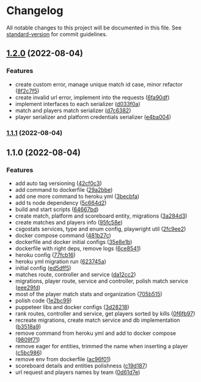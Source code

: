 # Changelog

All notable changes to this project will be documented in this file. See [standard-version](https://github.com/conventional-changelog/standard-version) for commit guidelines.

## [1.2.0](https://github.com/marcelosj3/csgodashboardrank/compare/v1.1.1...v1.2.0) (2022-08-04)


### Features

* create custom error, manage unique match id case, minor refactor ([8f2c7f5](https://github.com/marcelosj3/csgodashboardrank/commit/8f2c7f540c123712425e97a485061a741d665022))
* create invalid url error, implement into the requests ([6fa90df](https://github.com/marcelosj3/csgodashboardrank/commit/6fa90dfb870b93d74c1c67cb51d078a83b634324))
* implement interfaces to each serializer ([d033f0a](https://github.com/marcelosj3/csgodashboardrank/commit/d033f0abf6f696fb2a39a004d0f1cab4f124148d))
* match and players match serializer ([d7c6382](https://github.com/marcelosj3/csgodashboardrank/commit/d7c6382702be1ef5492180f8f06f45cf6825f5f4))
* player serializer and platform credentials serializer ([e4ba004](https://github.com/marcelosj3/csgodashboardrank/commit/e4ba0040bb63ebccabebd8c0043ff3b32ea56697))

### [1.1.1](https://github.com/marcelosj3/csgodashboardrank/compare/v1.1.0...v1.1.1) (2022-08-04)

## 1.1.0 (2022-08-04)


### Features

* add auto tag versioning ([42cf0c3](https://github.com/marcelosj3/csgodashboardrank/commit/42cf0c3bb3229ec6a22f4c1070cff57ade4c4255))
* add command to dockerfile ([29a2bbe](https://github.com/marcelosj3/csgodashboardrank/commit/29a2bbe0ff1e5b91f6f79fedea450bf55aef4cde))
* add one more command to heroku yml ([3becbfa](https://github.com/marcelosj3/csgodashboardrank/commit/3becbfa4fbb8006fd7988dc75702f2a2819e73ef))
* add ts node dependency ([5c664d2](https://github.com/marcelosj3/csgodashboardrank/commit/5c664d2f7072d809b26bc4952be189c4d9c7d32f))
* build and start scripts ([64667bd](https://github.com/marcelosj3/csgodashboardrank/commit/64667bdd2860470c591ad63d07661dea656a1121))
* create match, platform and scoreboard entity, migrations ([3a284d3](https://github.com/marcelosj3/csgodashboardrank/commit/3a284d3ab5b626470ec0ab223af9c867ee0bcc0c))
* create matches and players info ([95fc58e](https://github.com/marcelosj3/csgodashboardrank/commit/95fc58eebf9b90d5fca83d46c8152cdbbe92145a))
* csgostats services, type and enum config, playwright util ([2fc9ee2](https://github.com/marcelosj3/csgodashboardrank/commit/2fc9ee2efebe2b26c3c4f9c8dc3e0be9c67ebfd5))
* docker compose command ([481b27c](https://github.com/marcelosj3/csgodashboardrank/commit/481b27cc9de9b059645e82b28cf951869567d5a3))
* dockerfile and docker initial configs ([35e8e1b](https://github.com/marcelosj3/csgodashboardrank/commit/35e8e1baa601219896f684bb39c2ba67e46d8dd3))
* dockerfile with right deps, remove logs ([6ce8541](https://github.com/marcelosj3/csgodashboardrank/commit/6ce85410266660bb5e25abd0babf3aee5c64a8ce))
* heroku config ([77fcb16](https://github.com/marcelosj3/csgodashboardrank/commit/77fcb168d31c61d4169e37f3573a301e3ab3333f))
* heroku yml migration run ([623745a](https://github.com/marcelosj3/csgodashboardrank/commit/623745a88bf6e4b49191cef44ef518d9da0f1278))
* initial config ([ed5dff5](https://github.com/marcelosj3/csgodashboardrank/commit/ed5dff56a4586a50cc811bfd339f3ac6e04e9a56))
* matches route, controller and service ([da12cc2](https://github.com/marcelosj3/csgodashboardrank/commit/da12cc20bca4a15929aa519a53c0d3e335a21c08))
* migrations, player route, service and controller, polish match service ([eee29fd](https://github.com/marcelosj3/csgodashboardrank/commit/eee29fd959b08ffec7e23d927de57c5a6b165e9a))
* most of the player match stats and organization ([705b515](https://github.com/marcelosj3/csgodashboardrank/commit/705b51537e4f7758f79595b95bf77ff7e691b2d1))
* polish code ([1e2bc99](https://github.com/marcelosj3/csgodashboardrank/commit/1e2bc99174bbe233a124b65654b57559f2627feb))
* puppeteer libs and docker configs ([3d28218](https://github.com/marcelosj3/csgodashboardrank/commit/3d282181425bb25e5dc34b23f0f9007076450e1f))
* rank routes, controller and service, get players sorted by kills ([0f6fb97](https://github.com/marcelosj3/csgodashboardrank/commit/0f6fb978f26e5dbd85cc9f0ca43fde2b0d1ec2ed))
* recreate migrations, create match service and db implementation ([b3518a9](https://github.com/marcelosj3/csgodashboardrank/commit/b3518a916c027b34e1ba0a96fd31030a64fc6ff0))
* remove command from heroku yml and add to docker compose ([9809f71](https://github.com/marcelosj3/csgodashboardrank/commit/9809f719e0f68a72e415f416d481c1262647d597))
* remove eager for entities, trimmed the name when inserting a player ([c5bc986](https://github.com/marcelosj3/csgodashboardrank/commit/c5bc986724df97301279b9412e14500bfa20910c))
* remove env from dockerfile ([ac96f01](https://github.com/marcelosj3/csgodashboardrank/commit/ac96f01fb52745fcffecf8118331be5d8d4a3d6d))
* scoreboard details and entities polishness ([c19d187](https://github.com/marcelosj3/csgodashboardrank/commit/c19d187426674fdc2801bb8ecd65265379d27126))
* url request and players names by team ([0d61d7e](https://github.com/marcelosj3/csgodashboardrank/commit/0d61d7edc362101a83de452198664d15dc5ad0de))

